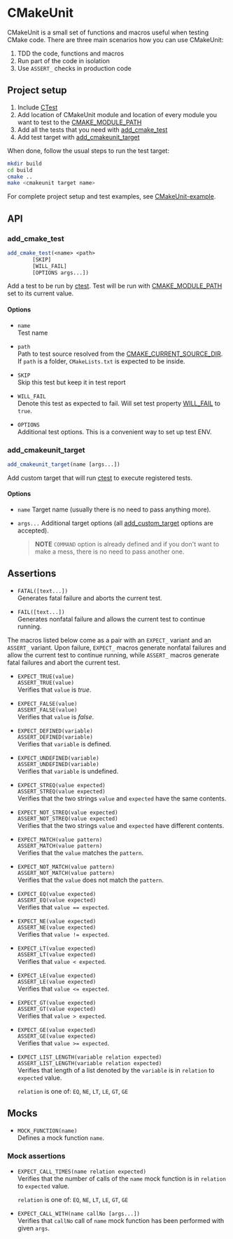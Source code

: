 # CMakeUnit

CMakeUnit is a small set of functions and macros useful when testing CMake code.
There are three main scenarios how you can use CMakeUnit:

1. TDD the code, functions and macros
2. Run part of the code in isolation
3. Use `ASSERT_` checks in production code


## Project setup

1. Include [CTest][cmake::CTest]
2. Add location of CMakeUnit module and location of every module you want to
   test to the [CMAKE_MODULE_PATH][cmake::CMAKE_MODULE_PATH]
3. Add all the tests that you need with [add_cmake_test](#add_cmake_test)
4. Add test target with [add_cmakeunit_target](#add_cmakeunit_target)

When done, follow the usual steps to run the test target:

```bash
mkdir build
cd build
cmake ..
make <cmakeunit target name>
```

For complete project setup and test examples, see 
[CMakeUnit-example](https://github.com/tawez/CMakeUnit-example).


## API

### add_cmake_test

```cmake
add_cmake_test(<name> <path>
        [SKIP]
        [WILL_FAIL]
        [OPTIONS args...])
```

Add a test to be run by [ctest][cmake::ctest].  Test will be run with
[CMAKE_MODULE_PATH][cmake::CMAKE_MODULE_PATH] set to its current value.

#### Options

- `name`  
  Test name

- `path`  
  Path to test source resolved from the
  [CMAKE_CURRENT_SOURCE_DIR][cmake::CMAKE_CURRENT_SOURCE_DIR].
  If `path` is a folder, `CMakeLists.txt` is expected to be inside.

- `SKIP`  
  Skip this test but keep it in test report

- `WILL_FAIL`  
  Denote this test as expected to fail.  Will set test property
  [WILL_FAIL][cmake::WILL_FAIL] to `true`.

- `OPTIONS`  
  Additional test options.  This is a convenient way to set up test ENV.


### add_cmakeunit_target

```cmake
add_cmakeunit_target(name [args...])
```

Add custom target that will run [ctest][cmake::ctest] to execute registered
tests.

#### Options

- `name`
  Target name (usually there is no need to pass anything more).

- `args...`
  Additional target options (all [add_custom_target][cmake::add_custom_target] 
  options are accepted).

  > **NOTE**
    `COMMAND` option is already defined and if you don't want to make a mess,
    there is no need to pass another one.


## Assertions

- `FATAL([text...])`  
  Generates fatal failure and aborts the current test.

- `FAIL([text...])`  
  Generates nonfatal failure and allows the current test to continue running.


The macros listed below come as a pair with an `EXPECT_` variant and an
`ASSERT_` variant.  Upon failure, `EXPECT_` macros generate nonfatal failures
and allow the current test to continue running, while `ASSERT_` macros
generate fatal failures and abort the current test.

- `EXPECT_TRUE(value)`  
  `ASSERT_TRUE(value)`  
  Verifies that `value` is _true_.

- `EXPECT_FALSE(value)`  
  `ASSERT_FALSE(value)`  
  Verifies that `value` is _false_.

- `EXPECT_DEFINED(variable)`  
  `ASSERT_DEFINED(variable)`  
  Verifies that `variable` is defined.

- `EXPECT_UNDEFINED(variable)`  
  `ASSERT_UNDEFINED(variable)`  
  Verifies that `variable` is undefined.

- `EXPECT_STREQ(value expected)`  
  `ASSERT_STREQ(value expected)`  
  Verifies that the two strings `value` and `expected` have the same contents.

- `EXPECT_NOT_STREQ(value expected)`  
  `ASSERT_NOT_STREQ(value expected)`  
  Verifies that the two strings `value` and `expected` have different contents.

- `EXPECT_MATCH(value pattern)`  
  `ASSERT_MATCH(value pattern)`  
  Verifies that the `value` matches the `pattern`.

- `EXPECT_NOT_MATCH(value pattern)`  
  `ASSERT_NOT_MATCH(value pattern)`  
  Verifies that the `value` does not match the `pattern`.

- `EXPECT_EQ(value expected)`  
  `ASSERT_EQ(value expected)`  
  Verifies that `value == expected`.

- `EXPECT_NE(value expected)`  
  `ASSERT_NE(value expected)`  
  Verifies that `value != expected`.

- `EXPECT_LT(value expected)`  
  `ASSERT_LT(value expected)`  
  Verifies that `value < expected`.

- `EXPECT_LE(value expected)`  
  `ASSERT_LE(value expected)`  
  Verifies that `value <= expected`.

- `EXPECT_GT(value expected)`  
  `ASSERT_GT(value expected)`  
  Verifies that `value > expected`.

- `EXPECT_GE(value expected)`  
  `ASSERT_GE(value expected)`  
  Verifies that `value >= expected`.

- `EXPECT_LIST_LENGTH(variable relation expected)`  
  `ASSERT_LIST_LENGTH(variable relation expected)`  
  Verifies that length of a list denoted by the `variable` is in `relation` to
  `expected` value.

  `relation` is one of: `EQ`, `NE`, `LT`, `LE`, `GT`, `GE`


## Mocks

- `MOCK_FUNCTION(name)`  
  Defines a mock function `name`.

### Mock assertions

- `EXPECT_CALL_TIMES(name relation expected)`  
  Verifies that the number of calls of the `name` mock function is in `relation` 
  to `expected` value.

  `relation` is one of: `EQ`, `NE`, `LT`, `LE`, `GT`, `GE`
 
- `EXPECT_CALL_WITH(name callNo [args...])`  
  Verifies that `callNo` call of `name` mock function has been performed with 
  given `args`.


[cmake::add_custom_target]: https://cmake.org/cmake/help/latest/command/add_custom_target.html
[cmake::CMAKE_CURRENT_SOURCE_DIR]: https://cmake.org/cmake/help/latest/variable/CMAKE_CURRENT_SOURCE_DIR.html
[cmake::CMAKE_MODULE_PATH]: https://cmake.org/cmake/help/latest/variable/CMAKE_MODULE_PATH.html
[cmake::CTest]: https://cmake.org/cmake/help/latest/module/CTest.html
[cmake::ctest]: https://cmake.org/cmake/help/latest/manual/ctest.1.html
[cmake::WILL_FAIL]: https://cmake.org/cmake/help/latest/prop_test/WILL_FAIL.html
